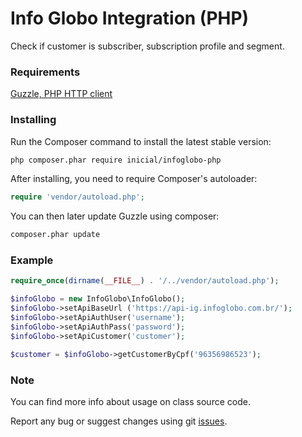 # Info Globo Integration (PHP)

Check if customer is subscriber, subscription profile and segment.

### Requirements

[Guzzle, PHP HTTP client](https://github.com/guzzle/guzzle)

### Installing

Run the Composer command to install the latest stable version:

```bash
php composer.phar require inicial/infoglobo-php
```

After installing, you need to require Composer's autoloader:

```php
require 'vendor/autoload.php';
```

You can then later update Guzzle using composer:

```bash
composer.phar update
```

### Example

```php
require_once(dirname(__FILE__) . '/../vendor/autoload.php');

$infoGlobo = new InfoGlobo\InfoGlobo();
$infoGlobo->setApiBaseUrl ('https://api-ig.infoglobo.com.br/');
$infoGlobo->setApiAuthUser('username');
$infoGlobo->setApiAuthPass('password');
$infoGlobo->setApiCustomer('customer');

$customer = $infoGlobo->getCustomerByCpf('96356986523');
```

### Note

You can find more info about usage on class source code.

Report any bug or suggest changes using git [issues](https://github.com/inicialcombr/infoglobo-php/issues).